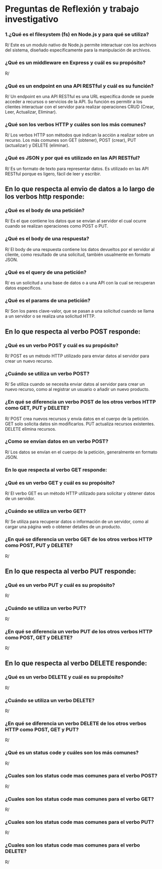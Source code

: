 # Preguntas de Reflexión y trabajo investigativo
### 1.¿Qué es el filesystem (fs) en Node.js y para qué se utiliza?
R/ Este es un modulo nativo de Node.js permite interactuar con los archivos del sistema, diseñado específicamente para la manipulación de archivos.
### ¿Qué es un middleware en Express y cuál es su propósito?
R/ 
### ¿Qué es un endpoint en una API RESTful y cuál es su función?
R/ Un endpoint en una API RESTful es una URL específica donde se puede acceder a recursos o servicios de la API. Su función es permitir a los clientes interactuar con el servidor para realizar operaciones CRUD (Crear, Leer, Actualizar, Eliminar).
### ¿Qué son los verbos HTTP y cuáles son los más comunes?
R/ Los verbos HTTP son métodos que indican la acción a realizar sobre un recurso. Los más comunes son GET (obtener), POST (crear), PUT (actualizar) y DELETE (eliminar).
### ¿Qué es JSON y por qué es utilizado en las API RESTful?
R/ Es un formato de texto para representar datos. Es utilizado en las API RESTful porque es ligero, fácil de leer y escribir.
## En lo que respecta al envio de datos a lo largo de los verbos http responde:
### ¿Qué es el body de una petición?
R/ Es el que contiene los datos que se envían al servidor el cual ocurre cuando se realizan operaciones como POST o PUT.
### ¿Qué es el body de una respuesta?
R/ El body de una respuesta contiene los datos devueltos por el servidor al cliente, como resultado de una solicitud, también usualmente en formato JSON.
### ¿Qué es el query de una petición?
R/ es un solicitud a una base de datos o a una API con la cual se recuperan datos específicos.
### ¿Qué es el params de una petición?
R/ Son los pares clave-valor, que se pasan a una solicitud cuando se llama a un servidor o se realiza una solicitud HTTP.
## En lo que respecta al verbo POST responde:
### ¿Qué es un verbo POST y cuál es su propósito?
R/ POST es un método HTTP utilizado para enviar datos al servidor para crear un nuevo recurso.
### ¿Cuándo se utiliza un verbo POST?
R/ Se utiliza cuando se necesita enviar datos al servidor para crear un nuevo recurso, como al registrar un usuario o añadir un nuevo producto.
### ¿En qué se diferencia un verbo POST de los otros verbos HTTP como GET, PUT y DELETE?
R/ POST crea nuevos recursos y envía datos en el cuerpo de la petición. GET solo solicita datos sin modificarlos. PUT actualiza recursos existentes. DELETE elimina recursos.
### ¿Como se envían datos en un verbo POST?
R/ Los datos se envían en el cuerpo de la petición, generalmente en formato JSON.
### En lo que respecta al verbo GET responde:
### ¿Qué es un verbo GET y cuál es su propósito?
R/ El verbo GET es un método HTTP utilizado para solicitar y obtener datos de un servidor.
### ¿Cuándo se utiliza un verbo GET?
R/ Se utiliza para recuperar datos o información de un servidor, como al cargar una página web o obtener detalles de un producto.
### ¿En qué se diferencia un verbo GET de los otros verbos HTTP como POST, PUT y DELETE?
R/ 
## En lo que respecta al verbo PUT responde:
### ¿Qué es un verbo PUT y cuál es su propósito?
R/ 
### ¿Cuándo se utiliza un verbo PUT?
R/ 
### ¿En qué se diferencia un verbo PUT de los otros verbos HTTP como POST, GET y DELETE?
R/ 
## En lo que respecta al verbo DELETE responde:
### ¿Qué es un verbo DELETE y cuál es su propósito?
R/ 
### ¿Cuándo se utiliza un verbo DELETE?
R/ 
### ¿En qué se diferencia un verbo DELETE de los otros verbos HTTP como POST, GET y PUT?
R/ 
### ¿Qué es un status code y cuáles son los más comunes?
R/ 
### ¿Cuales son los status code mas comunes para el verbo POST?
R/ 
### ¿Cuales son los status code mas comunes para el verbo GET?
R/ 
### ¿Cuales son los status code mas comunes para el verbo PUT?
R/ 
### ¿Cuales son los status code mas comunes para el verbo DELETE?
R/ 